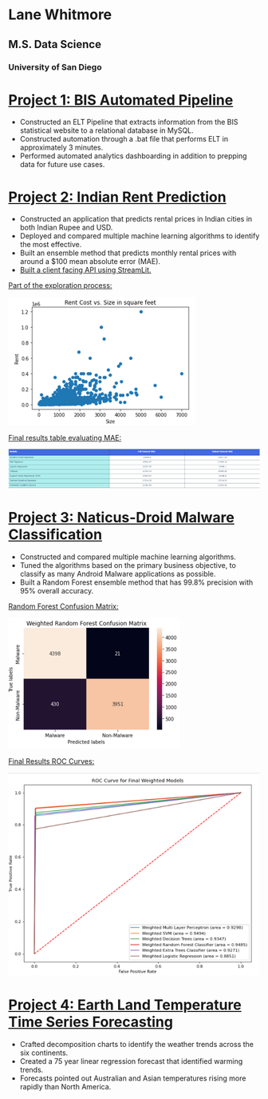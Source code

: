 # Lane Whitmore
## M.S. Data Science
### University of San Diego

# [Project 1: BIS Automated Pipeline](https://github.com/lanewhitmore/BIS_Data_Pipeline)
- Constructed an ELT Pipeline that extracts information from the BIS statistical website to a relational database in MySQL.
- Constructed automation through a .bat file that performs ELT in approximately 3 minutes.
- Performed automated analytics dashboarding in addition to prepping data for future use cases.

# [Project 2: Indian Rent Prediction](https://github.com/lanewhitmore/Rent_Prediction)
- Constructed an application that predicts rental prices in Indian cities in both Indian Rupee and USD.
- Deployed and compared multiple machine learning algorithms to identify the most effective. 
- Built an ensemble method that predicts monthly rental prices with around a $100 mean absolute error (MAE). 
- [Built a client facing API using StreamLit.](https://lanewhitmore-rent-prediction-rent-app-eda---whitmore-vd5d0e.streamlit.app/)

[Part of the exploration process:](https://github.com/lanewhitmore/lanewhitmore.github.io/blob/main/images/exploration.png)

![](images/exploration.png)

[Final results table evaluating MAE:](https://github.com/lanewhitmore/lanewhitmore.github.io/blob/main/images/rentresults.png)

![](images/rentresults.png)

# [Project 3: Naticus-Droid Malware Classification](https://github.com/lanewhitmore/NATICUSdroid-Malware-Machine-Learning-Classification)
- Constructed and compared multiple machine learning algorithms. 
- Tuned the algorithms based on the primary business objective, to classify as many Android Malware applications as possible.
- Built a Random Forest ensemble method that has 99.8% precision with 95% overall accuracy. 

[Random Forest Confusion Matrix:](https://github.com/lanewhitmore/lanewhitmore.github.io/blob/main/images/randomforestcm.png)

![](images/randomforestcm.png)

[Final Results ROC Curves:](https://github.com/lanewhitmore/lanewhitmore.github.io/blob/main/images/naticusroc.png)

![](images/naticusroc.png)

# [Project 4: Earth Land Temperature Time Series Forecasting](https://github.com/stephenkuc/ADS506_FinalProj)
- Crafted decomposition charts to identify the weather trends across the six continents. 
- Created a 75 year linear regression forecast that identified warming trends. 
- Forecasts pointed out Australian and Asian temperatures rising more rapidly than North America.
